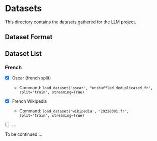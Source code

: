 # Datasets

This directory contains the datasets gathered for the LLM project.

## Dataset Format

## Dataset List

### French

- [x] Oscar (french split)
  - Command: `load_dataset('oscar', "unshuffled_deduplicated_fr", split='train', streaming=True)`
- [x] French Wikipedia
    - Command: `load_dataset('wikipedia', '20220301.fr', split='train', streaming=True)`
- [ ] ...


To be continued ...

